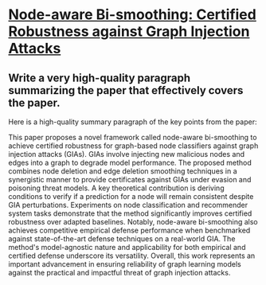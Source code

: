 # [Node-aware Bi-smoothing: Certified Robustness against Graph Injection   Attacks](https://arxiv.org/abs/2312.03979)

## Write a very high-quality paragraph summarizing the paper that effectively covers the paper.

 Here is a high-quality summary paragraph of the key points from the paper:

This paper proposes a novel framework called node-aware bi-smoothing to achieve certified robustness for graph-based node classifiers against graph injection attacks (GIAs). GIAs involve injecting new malicious nodes and edges into a graph to degrade model performance. The proposed method combines node deletion and edge deletion smoothing techniques in a synergistic manner to provide certificates against GIAs under evasion and poisoning threat models. A key theoretical contribution is deriving conditions to verify if a prediction for a node will remain consistent despite GIA perturbations. Experiments on node classification and recommender system tasks demonstrate that the method significantly improves certified robustness over adapted baselines. Notably, node-aware bi-smoothing also achieves competitive empirical defense performance when benchmarked against state-of-the-art defense techniques on a real-world GIA. The method's model-agnostic nature and applicability for both empirical and certified defense underscore its versatility. Overall, this work represents an important advancement in ensuring reliability of graph learning models against the practical and impactful threat of graph injection attacks.
